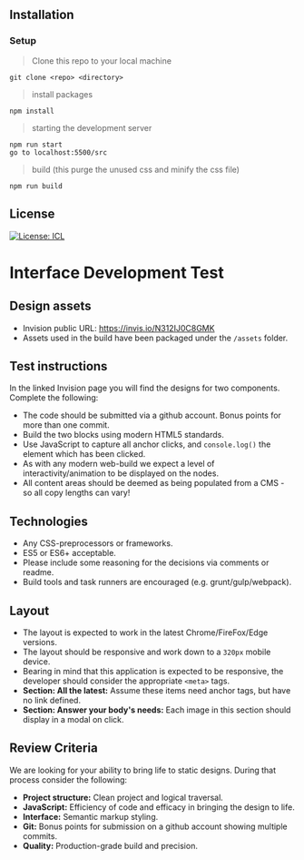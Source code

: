 ## Installation

### Setup

> Clone this repo to your local machine

```shell
git clone <repo> <directory>
```

> install packages

```shell
npm install
```

> starting the development server

```shell
npm run start
go to localhost:5500/src
```

> build (this purge the unused css and minify the css file)

```shell
npm run build
```

## License

[![License: ICL](https://img.shields.io/badge/License-ISC-blue.svg)](https://opensource.org/licenses/ISC)

# Interface Development Test

## Design assets

- Invision public URL: https://invis.io/N312IJ0C8GMK
- Assets used in the build have been packaged under the `/assets` folder.

## Test instructions

In the linked Invision page you will find the designs for two components. Complete the following:

- The code should be submitted via a github account. Bonus points for more than one commit.
- Build the two blocks using modern HTML5 standards.
- Use JavaScript to capture all anchor clicks, and `console.log()` the element which has been clicked.
- As with any modern web-build we expect a level of interactivity/animation to be displayed on the nodes.
- All content areas should be deemed as being populated from a CMS - so all copy lengths can vary!

## Technologies

- Any CSS-preprocessors or frameworks.
- ES5 or ES6+ acceptable.
- Please include some reasoning for the decisions via comments or readme.
- Build tools and task runners are encouraged (e.g. grunt/gulp/webpack).

## Layout

- The layout is expected to work in the latest Chrome/FireFox/Edge versions.
- The layout should be responsive and work down to a `320px` mobile device.
- Bearing in mind that this application is expected to be responsive, the developer should consider the appropriate `<meta>` tags.
- **Section: All the latest:** Assume these items need anchor tags, but have no link defined.
- **Section: Answer your body's needs:** Each image in this section should display in a modal on click.

## Review Criteria

We are looking for your ability to bring life to static designs. During that process consider the following:

- **Project structure:** Clean project and logical traversal.
- **JavaScript:** Efficiency of code and efficacy in bringing the design to life.
- **Interface:** Semantic markup styling.
- **Git:** Bonus points for submission on a github account showing multiple commits.
- **Quality:** Production-grade build and precision.
